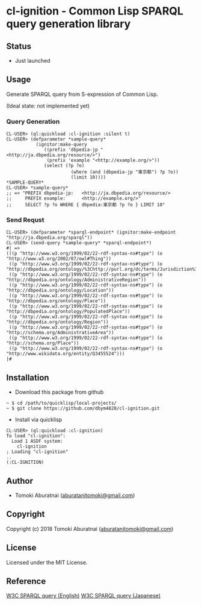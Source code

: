 # cl-ignition - Common Lisp SPARQL query generation library

## Status

- Just launched

## Usage

Generate SPARQL query from S-expression of Common Lisp.

(Ideal state: not implemented yet)

### Query Generation

```
CL-USER> (ql:quickload :cl-ignition :silent t)
CL-USER> (defparameter *sample-query*
           (ignitor:make-query
              ((prefix 'dbpedia-jp "<http://ja.dbpedia.org/resource/>")
               (prefix 'example "<http://example.org/>"))
	          (select (?p ?o)
	                    (where (and (dbpedia-jp "東京都") ?p ?o))
	                    (limit 10))))
*SAMPLE-QUERY*
CL-USER> *sample-query*
;; => "PREFIX dbpedia-jp:   <http://ja.dbpedia.org/resource/>
;;     PREFIX example:      <http://example.org/>"
;;     SELECT ?p ?o WHERE { dbpedia:東京都 ?p ?o } LIMIT 10"
```

### Send Requst
```
CL-USER> (defparameter *sparql-endpoint* (ignitor:make-endpoint "http://ja.dbpedia.org/sparql"))
CL-USER> (send-query *sample-query* *sparql-endpoint*)
#| =>
(((p "http://www.w3.org/1999/02/22-rdf-syntax-ns#type") (o "http://www.w3.org/2002/07/owl#Thing"))
 ((p "http://www.w3.org/1999/02/22-rdf-syntax-ns#type") (o "http://dbpedia.org/ontology/%3Chttp://purl.org/dc/terms/Jurisdiction%3E"))
 ((p "http://www.w3.org/1999/02/22-rdf-syntax-ns#type") (o "http://dbpedia.org/ontology/AdministrativeRegion"))
 ((p "http://www.w3.org/1999/02/22-rdf-syntax-ns#type") (o "http://dbpedia.org/ontology/Location"))
 ((p "http://www.w3.org/1999/02/22-rdf-syntax-ns#type") (o "http://dbpedia.org/ontology/Place"))
 ((p "http://www.w3.org/1999/02/22-rdf-syntax-ns#type") (o "http://dbpedia.org/ontology/PopulatedPlace"))
 ((p "http://www.w3.org/1999/02/22-rdf-syntax-ns#type") (o "http://dbpedia.org/ontology/Region"))
 ((p "http://www.w3.org/1999/02/22-rdf-syntax-ns#type") (o "http://schema.org/AdministrativeArea"))
 ((p "http://www.w3.org/1999/02/22-rdf-syntax-ns#type") (o "http://schema.org/Place"))
 ((p "http://www.w3.org/1999/02/22-rdf-syntax-ns#type") (o "http://www.wikidata.org/entity/Q3455524")))
|#
```

### 

## Installation

- Download this package from github
```
~ $ cd /path/to/quicklisp/local-projects/
~ $ git clone https://github.com/dbym4820/cl-ignition.git
```
- Install via quicklisp 

```
CL-USER> (ql:quickload :cl-ignition)
To load "cl-ignition":
  Load 1 ASDF system:
    cl-ignition
; Loading "cl-ignition"
..
(:CL-IGNITION)
```

## Author

* Tomoki Aburatnai (aburatanitomoki@gmail.com)

## Copyright

Copyright (c) 2018 Tomoki Aburatnai (aburatanitomoki@gmail.com)

## License

Licensed under the MIT License.

## Reference

[W3C SPARQL query (English)](https://www.w3.org/TR/rdf-sparql-query/)
[W3C SPARQL query (Japanese)](http://www.asahi-net.or.jp/~ax2s-kmtn/internet/rdf/rdf-sparql-query.html)
